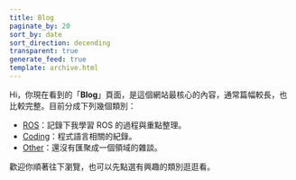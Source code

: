 ```yaml
---
title: Blog
paginate_by: 20
sort_by: date
sort_direction: decending
transparent: true
generate_feed: true
template: archive.html
---
```


Hi，你現在看到的「**Blog**」頁面，是這個網站最核心的內容，通常篇幅較長，也比較完整。目前分成下列幾個類別：

- [ROS](/categories/ros)：記錄下我學習 ROS 的過程與重點整理。
- [Coding](/categories/coding)：程式語言相關的紀錄。
- [Other](/categories/other)：還沒有匯聚成一個領域的雜談。

歡迎你順著往下瀏覽，也可以先點選有興趣的類別逛逛看。
